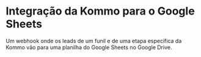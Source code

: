 # Integração da Kommo para o Google Sheets

Um webhook onde os leads de um funil e de uma etapa especifica da Kommo vão para uma planilha do Google Sheets no Google Drive.
